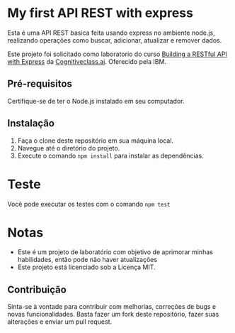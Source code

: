 # My first API REST with express
 Esta é uma API REST basica feita usando express no ambiente node.js, realizando operações como buscar, adicionar, atualizar e remover dados.

 Este projeto foi solicitado como laboratorio do curso [Building a RESTful API with Express](https://cognitiveclass.ai/courses/course-v1:IBM+GPXX0U2FEN+v1) da [Cognitiveclass.ai](https://cognitiveclass.ai/). Oferecido pela IBM.

## Pré-requisitos
 Certifique-se de ter o Node.js instalado em seu computador.

## Instalação
 1. Faça o clone deste repositório em sua máquina local. 
 2. Navegue até o diretório do projeto.
 3.  Execute o comando `npm install` para instalar as dependências.

# Teste
 Você pode executar os testes com o comando `npm test`

# Notas
 - Este é um projeto de laboratório com objetivo de aprimorar minhas habilidades, então pode não haver atualizações
 - Este projeto está licenciado sob a Licença MIT.

## Contribuição
 Sinta-se à vontade para contribuir com melhorias, correções de bugs e novas funcionalidades. Basta fazer um fork deste repositório, fazer suas alterações e enviar um pull request.


